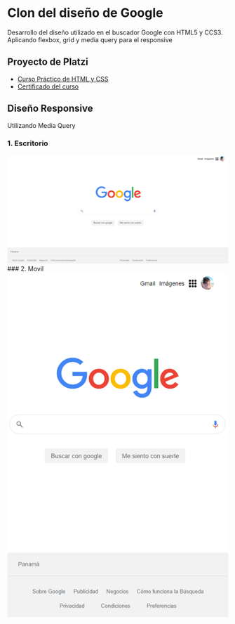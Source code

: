 # Clon del diseño de Google
Desarrollo del diseño utilizado en el buscador Google con HTML5 y CCS3.  Aplicando flexbox, grid y media query para el responsive

## Proyecto de Platzi
- [Curso Práctico de HTML y CSS](https://platzi.com/clases/html-practico/)
- [Certificado del curso](https://platzi.com/p/gabycarol04/curso/1758-html-practico/diploma/detalle/)

## Diseño Responsive
Utilizando Media Query
### 1. Escritorio
<img src="assets/img/cloneGoogle-escritorio.png">
### 2. Movil
<img src="assets/img/cloneGoogle-movil.png">
